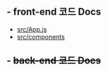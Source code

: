 ## - front-end 코드 Docs
- [src/App.js](https://github.com/Bam-j/boardrule-boardrule/blob/main/front-end/docs/App.md)
- [src/components](https://github.com/Bam-j/boardrule-boardrule/blob/main/front-end/docs/components-docs/index.md)

## - <del>back-end 코드 Docs</del>